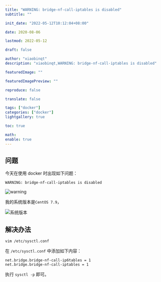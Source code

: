 ```yaml
---
title: "WARNING: bridge-nf-call-iptables is disabled"
subtitle: ""

init_date: "2022-05-12T10:12:04+08:00"

date: 2020-08-06

lastmod: 2022-05-12

draft: false

author: "xiaobinqt"
description: "xiaobinqt,WARNING: bridge-nf-call-iptables is disabled"

featuredImage: ""

featuredImagePreview: ""

reproduce: false

translate: false

tags: ["docker"]
categories: ["docker"]
lightgallery: true

toc: true

math:
enable: true
---
```


<!-- author： xiaobinqt -->
<!-- email： xiaobinqt@163.com -->
<!-- https://xiaobinqt.github.io -->
<!-- https://www.xiaobinqt.cn -->

## 问题

今天在使用 docker 时出现如下问题：

```shell
WARNING: bridge-nf-call-iptables is disabled
```

![warning](https://cdn.xiaobinqt.cn/xiaobinqt.io/20220512/5851b966f1d243718279d4e31dd229e6.png?imageView2/0/q/75|watermark/2/text/eGlhb2JpbnF0/font/dmlqYXlh/fontsize/1000/fill/IzVDNUI1Qg==/dissolve/52/gravity/SouthEast/dx/15/dy/15 'warning')

我的系统版本是`CentOS 7.9`，

![系统版本](https://cdn.xiaobinqt.cn/xiaobinqt.io/20220512/1265baf476d6436a87f9d0f04eeb2125.png?imageView2/0/q/75|watermark/2/text/eGlhb2JpbnF0/font/dmlqYXlh/fontsize/1000/fill/IzVDNUI1Qg==/dissolve/52/gravity/SouthEast/dx/15/dy/15 '系统版本')

## 解决办法

```shell
vim /etc/sysctl.conf
```

在 `/etc/sysctl.conf` 中添加如下内容：

```shell
net.bridge.bridge-nf-call-ip6tables = 1
net.bridge.bridge-nf-call-iptables = 1
```

执行 `sysctl -p` 即可。


